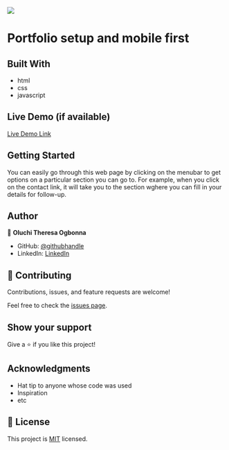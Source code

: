 ![](https://img.shields.io/badge/Microverse-blueviolet)

# Portfolio setup and mobile first




## Built With

- html
- css
- javascript

## Live Demo (if available)

[Live Demo Link](https://tessyrich.github.io/Portfolio-Setup-and-mobile-first/)


## Getting Started

You can easily go through this web page by clicking on the menubar to get options on a particular section you can go to.
For example, when you click on the contact link, it will take you to the section wghere you can fill in your details for follow-up.





## Author

👤 **Oluchi Theresa Ogbonna**

- GitHub: [@githubhandle](https://github.com/tessyrich)
- LinkedIn: [LinkedIn](https://linkedin.com/in/linkedinhandle)


## 🤝 Contributing

Contributions, issues, and feature requests are welcome!

Feel free to check the [issues page](../../issues/).

## Show your support

Give a ⭐️ if you like this project!

## Acknowledgments

- Hat tip to anyone whose code was used
- Inspiration
- etc

## 📝 License

This project is [MIT](./LICENSE.txt) licensed.
